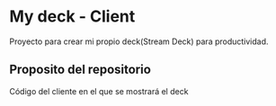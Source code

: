 # My deck - Client

Proyecto para crear mi propio deck(Stream Deck) para productividad.

## Proposito del repositorio

Código del cliente en el que se mostrará el deck